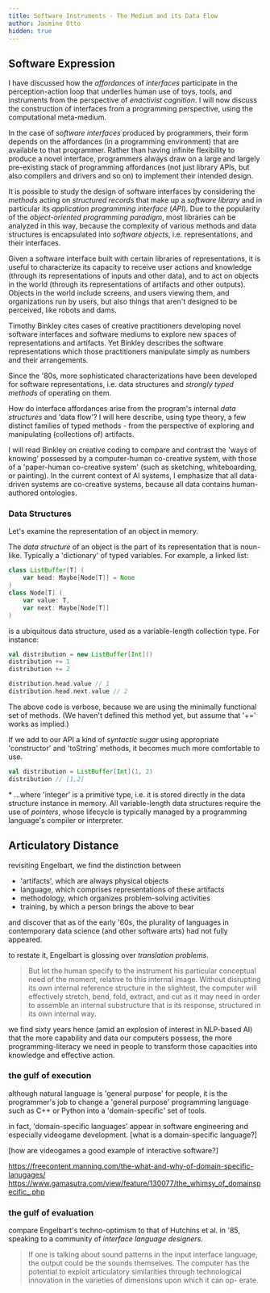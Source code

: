 ```yaml
---
title: Software Instruments - The Medium and its Data Flow
author: Jasmine Otto
hidden: true
---
```


## Software Expression

I have discussed how the *affordances* of *interfaces* participate in the perception-action loop that underlies human use of toys, tools, and instruments from the perspective of *enactivist cognition*. I will now discuss the construction of interfaces from a programming perspective, using the computational meta-medium.

In the case of *software interfaces* produced by programmers, their form depends on the affordances (in a programming environment) that are available to that programmer. Rather than having infinite flexibility to produce a novel interface, programmers always draw on a large and largely pre-existing stack of programming affordances (not just library APIs, but also compilers and drivers and so on) to implement their intended design.

It is possible to study the design of software interfaces by considering the *methods* acting on *structured records* that make up a *software library* and in particular its *application programming interface* (*API*). Due to the popularity of the *object-oriented programming paradigm*, most libraries can be analyzed in this way, because the complexity of various methods and data structures is encapsulated into *software objects*, i.e. representations, and their interfaces.

Given a software interface built with certain libraries of representations, it is useful to characterize its capacity to receive user actions and knowledge (through its representations of inputs and other data), and to act on objects in the world (through its representations of artifacts and other outputs). Objects in the world include screens, and users viewing them, and organizations run by users, but also things that aren't designed to be perceived, like robots and dams.

Timothy Binkley cites cases of creative practitioners developing novel software interfaces and software mediums to explore new spaces of representations and artifacts. Yet Binkley describes the software representations which those practitioners manipulate simply as numbers and their arrangements.

Since the '80s, more sophisticated characterizations have been developed for software representations, i.e. data structures and *strongly typed methods* of operating on them.

How do interface affordances arise from the program's internal *data structures* and 'data flow'? I will here describe, using type theory, a few distinct families of typed methods - from the perspective of exploring and manipulating (collections of) artifacts.

I will read Binkley on creative coding to compare and contrast the 'ways of knowing' possessed by a computer-human co-creative system, with those of a 'paper-human co-creative system' (such as sketching, whiteboarding, or painting). In the current context of AI systems, I emphasize that all data-driven systems are co-creative systems, because all data contains human-authored ontologies.

### Data Structures

Let's examine the representation of an object in memory.

The *data structure* of an object is the part of its representation that is noun-like. Typically a 'dictionary' of typed variables. For example, a linked list:

```scala
class ListBuffer[T] (
    var head: Maybe[Node[T]] = None
)
class Node[T] (
    var value: T,
    var next: Maybe[Node[T]]
)
```
is a ubiquitous data structure, used as a variable-length collection type. For instance:

```scala
val distribution = new ListBuffer[Int]()
distribution += 1
distribution += 2

distribution.head.value // 1
distribution.head.next.value // 2
```

The above code is verbose, because we are using the minimally functional set of methods. (We haven't defined this method yet, but assume that '+=' works as implied.)

If we add to our API a kind of *syntactic sugar* using appropriate 'constructor' and 'toString' methods, it becomes much more comfortable to use.

```scala
val distribution = ListBuffer[Int](1, 2)
distribution // [1,2]
```

\* ...where 'integer' is a primitive type, i.e. it is stored directly in the data structure instance in memory. All variable-length data structures require the use of *pointers*, whose lifecycle is typically managed by a programming language's compiler or interpreter.

## Articulatory Distance

revisiting Engelbart, we find the distinction between

* 'artifacts', which are always physical objects
* language, which comprises representations of these artifacts
* methodology, which organizes problem-solving activities
* training, by which a person brings the above to bear

and discover that as of the early '60s, the plurality of languages in contemporary data science (and other software arts) had not fully appeared.

to restate it, Engelbart is glossing over *translation problems*.

> But let the human specify to the instrument his particular conceptual need of the moment, relative to this internal image. Without disrupting its own internal reference structure in the slightest, the computer will effectively stretch, bend, fold, extract, and cut as it may need in order to assemble an internal substructure that is its response, structured in its own internal way.

we find sixty years hence (amid an explosion of interest in NLP-based AI) that the more capability and data our computers possess, the more programming-literacy we need in people to transform those capacities into knowledge and effective action.

### the gulf of execution

although natural language is 'general purpose' for people, it is the programmer's job to change a 'general purpose' programming language such as C++ or Python into a 'domain-specific' set of tools.

in fact, 'domain-specific languages' appear in software engineering and especially videogame development. [what is a domain-specific language?]

[how are videogames a good example of interactive software?]

https://freecontent.manning.com/the-what-and-why-of-domain-specific-lanugages/
https://www.gamasutra.com/view/feature/130077/the_whimsy_of_domainspecific_.php

### the gulf of evaluation

compare Engelbart's techno-optimism to that of Hutchins et al. in '85, speaking to a community of *interface language designers*.

> If one is talking about sound patterns in the input interface language, the output could be the sounds themselves. The computer has  the  potential to  exploit articulatory  similarities  through technological innovation in the varieties of dimensions upon which it can op- erate.

